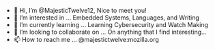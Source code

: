 - 👋 Hi, I’m @MajesticTwelve12, Nice to meet you!
- 👀 I’m interested in ...
Embedded Systems, Languages, and Writing
- 🌱 I’m currently learning ...
Learning Cybersecurity and Watch Making
- 💞️ I’m looking to collaborate on ...
On anything that I find interesting...
- 📫 How to reach me ...
@majestictwelve:mozilla.org

<!---
MajesticTwelve12/MajesticTwelve12 is a ✨ special ✨ repository because its `README.md` (this file) appears on your GitHub profile.
You can click the Preview link to take a look at your changes.
--->

